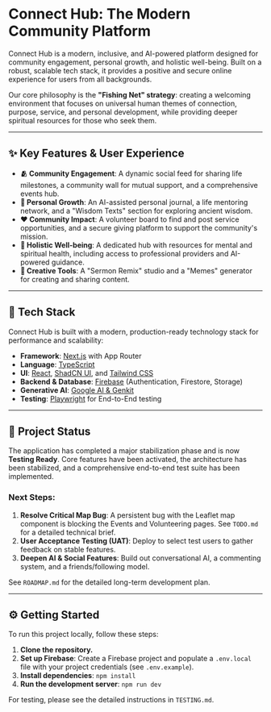 # Connect Hub: The Modern Community Platform

Connect Hub is a modern, inclusive, and AI-powered platform designed for community engagement, personal growth, and holistic well-being. Built on a robust, scalable tech stack, it provides a positive and secure online experience for users from all backgrounds.

Our core philosophy is the **"Fishing Net" strategy**: creating a welcoming environment that focuses on universal human themes of connection, purpose, service, and personal development, while providing deeper spiritual resources for those who seek them.

---

## ✨ Key Features & User Experience

-   **🫂 Community Engagement**: A dynamic social feed for sharing life milestones, a community wall for mutual support, and a comprehensive events hub.
-   **🌱 Personal Growth**: An AI-assisted personal journal, a life mentoring network, and a "Wisdom Texts" section for exploring ancient wisdom.
-   **❤️ Community Impact**: A volunteer board to find and post service opportunities, and a secure giving platform to support the community's mission.
-   **🧠 Holistic Well-being**: A dedicated hub with resources for mental and spiritual health, including access to professional providers and AI-powered guidance.
-   **🎨 Creative Tools**: A "Sermon Remix" studio and a "Memes" generator for creating and sharing content.

---

## 🚀 Tech Stack

Connect Hub is built with a modern, production-ready technology stack for performance and scalability:

-   **Framework**: [Next.js](https://nextjs.org/) with App Router
-   **Language**: [TypeScript](https://www.typescriptlang.org/)
-   **UI**: [React](https://react.dev/), [ShadCN UI](https://ui.shadcn.com/), and [Tailwind CSS](https://tailwindcss.com/)
-   **Backend & Database**: [Firebase](https://firebase.google.com/) (Authentication, Firestore, Storage)
-   **Generative AI**: [Google AI & Genkit](https://firebase.google.com/docs/genkit)
-   **Testing**: [Playwright](https://playwright.dev/) for End-to-End testing

---

## 🎯 Project Status

The application has completed a major stabilization phase and is now **Testing Ready**. Core features have been activated, the architecture has been stabilized, and a comprehensive end-to-end test suite has been implemented.

### Next Steps:
1.  **Resolve Critical Map Bug**: A persistent bug with the Leaflet map component is blocking the Events and Volunteering pages. See `TODO.md` for a detailed technical brief.
2.  **User Acceptance Testing (UAT)**: Deploy to select test users to gather feedback on stable features.
3.  **Deepen AI & Social Features**: Build out conversational AI, a commenting system, and a friends/following model.

See `ROADMAP.md` for the detailed long-term development plan.

---
## ⚙️ Getting Started

To run this project locally, follow these steps:

1.  **Clone the repository.**
2.  **Set up Firebase**: Create a Firebase project and populate a `.env.local` file with your project credentials (see `.env.example`).
3.  **Install dependencies**: `npm install`
4.  **Run the development server**: `npm run dev`

For testing, please see the detailed instructions in `TESTING.md`.
